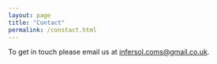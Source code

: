 ```yaml
---
layout: page
title: "Contact"
permalink: /constact.html
---
```


To get in touch please email us at infersol.coms@gmail.co.uk.